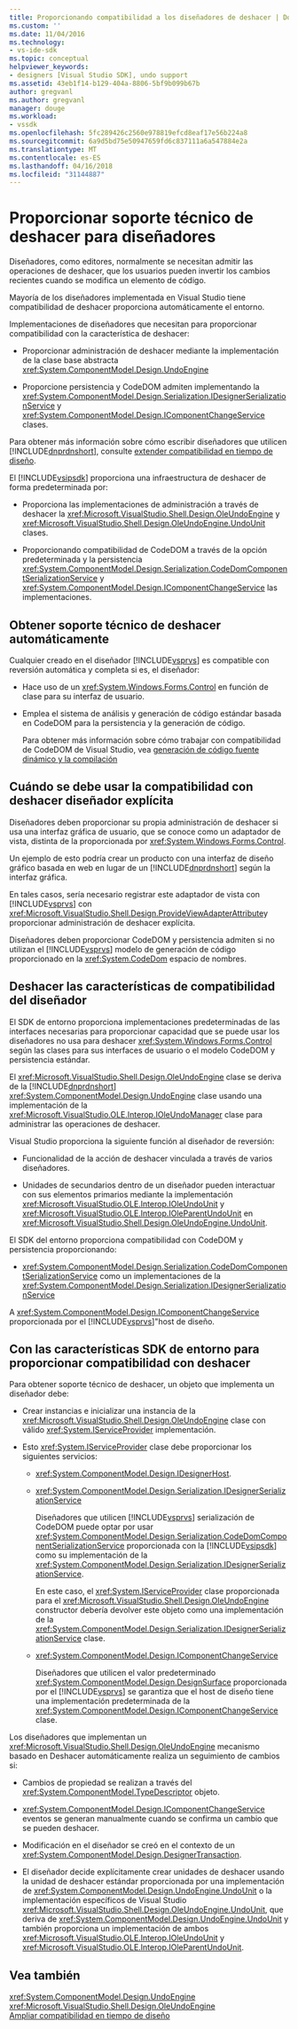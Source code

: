 ```yaml
---
title: Proporcionando compatibilidad a los diseñadores de deshacer | Documentos de Microsoft
ms.custom: ''
ms.date: 11/04/2016
ms.technology:
- vs-ide-sdk
ms.topic: conceptual
helpviewer_keywords:
- designers [Visual Studio SDK], undo support
ms.assetid: 43eb1f14-b129-404a-8806-5bf9b099b67b
author: gregvanl
ms.author: gregvanl
manager: douge
ms.workload:
- vssdk
ms.openlocfilehash: 5fc289426c2560e978819efcd8eaf17e56b224a8
ms.sourcegitcommit: 6a9d5bd75e50947659fd6c837111a6a547884e2a
ms.translationtype: MT
ms.contentlocale: es-ES
ms.lasthandoff: 04/16/2018
ms.locfileid: "31144887"
---
```

# <a name="supplying-undo-support-to-designers"></a>Proporcionar soporte técnico de deshacer para diseñadores
Diseñadores, como editores, normalmente se necesitan admitir las operaciones de deshacer, que los usuarios pueden invertir los cambios recientes cuando se modifica un elemento de código.  
  
 Mayoría de los diseñadores implementada en Visual Studio tiene compatibilidad de deshacer proporciona automáticamente el entorno.  
  
 Implementaciones de diseñadores que necesitan para proporcionar compatibilidad con la característica de deshacer:  
  
-   Proporcionar administración de deshacer mediante la implementación de la clase base abstracta <xref:System.ComponentModel.Design.UndoEngine>  
  
-   Proporcione persistencia y CodeDOM admiten implementando la <xref:System.ComponentModel.Design.Serialization.IDesignerSerializationService> y <xref:System.ComponentModel.Design.IComponentChangeService> clases.  
  
 Para obtener más información sobre cómo escribir diseñadores que utilicen [!INCLUDE[dnprdnshort](../code-quality/includes/dnprdnshort_md.md)], consulte [extender compatibilidad en tiempo de diseño](http://msdn.microsoft.com/Library/d6ac8a6a-42fd-4bc8-bf33-b212811297e2).  
  
 El [!INCLUDE[vsipsdk](../extensibility/includes/vsipsdk_md.md)] proporciona una infraestructura de deshacer de forma predeterminada por:  
  
-   Proporciona las implementaciones de administración a través de deshacer la <xref:Microsoft.VisualStudio.Shell.Design.OleUndoEngine> y <xref:Microsoft.VisualStudio.Shell.Design.OleUndoEngine.UndoUnit> clases.  
  
-   Proporcionando compatibilidad de CodeDOM a través de la opción predeterminada y la persistencia <xref:System.ComponentModel.Design.Serialization.CodeDomComponentSerializationService> y <xref:System.ComponentModel.Design.IComponentChangeService> las implementaciones.  
  
## <a name="obtaining-undo-support-automatically"></a>Obtener soporte técnico de deshacer automáticamente  
 Cualquier creado en el diseñador [!INCLUDE[vsprvs](../code-quality/includes/vsprvs_md.md)] es compatible con reversión automática y completa si es, el diseñador:  
  
-   Hace uso de un <xref:System.Windows.Forms.Control> en función de clase para su interfaz de usuario.  
  
-   Emplea el sistema de análisis y generación de código estándar basada en CodeDOM para la persistencia y la generación de código.  
  
     Para obtener más información sobre cómo trabajar con compatibilidad de CodeDOM de Visual Studio, vea [generación de código fuente dinámico y la compilación](/dotnet/framework/reflection-and-codedom/dynamic-source-code-generation-and-compilation)  
  
## <a name="when-to-use-explicit-designer-undo-support"></a>Cuándo se debe usar la compatibilidad con deshacer diseñador explícita  
 Diseñadores deben proporcionar su propia administración de deshacer si usa una interfaz gráfica de usuario, que se conoce como un adaptador de vista, distinta de la proporcionada por <xref:System.Windows.Forms.Control>.  
  
 Un ejemplo de esto podría crear un producto con una interfaz de diseño gráfico basada en web en lugar de un [!INCLUDE[dnprdnshort](../code-quality/includes/dnprdnshort_md.md)] según la interfaz gráfica.  
  
 En tales casos, sería necesario registrar este adaptador de vista con [!INCLUDE[vsprvs](../code-quality/includes/vsprvs_md.md)] con <xref:Microsoft.VisualStudio.Shell.Design.ProvideViewAdapterAttribute>y proporcionar administración de deshacer explícita.  
  
 Diseñadores deben proporcionar CodeDOM y persistencia admiten si no utilizan el [!INCLUDE[vsprvs](../code-quality/includes/vsprvs_md.md)] modelo de generación de código proporcionado en la <xref:System.CodeDom> espacio de nombres.  
  
## <a name="undo-support-features-of-the-designer"></a>Deshacer las características de compatibilidad del diseñador  
 El SDK de entorno proporciona implementaciones predeterminadas de las interfaces necesarias para proporcionar capacidad que se puede usar los diseñadores no usa para deshacer <xref:System.Windows.Forms.Control> según las clases para sus interfaces de usuario o el modelo CodeDOM y persistencia estándar.  
  
 El <xref:Microsoft.VisualStudio.Shell.Design.OleUndoEngine> clase se deriva de la [!INCLUDE[dnprdnshort](../code-quality/includes/dnprdnshort_md.md)] <xref:System.ComponentModel.Design.UndoEngine> clase usando una implementación de la <xref:Microsoft.VisualStudio.OLE.Interop.IOleUndoManager> clase para administrar las operaciones de deshacer.  
  
 Visual Studio proporciona la siguiente función al diseñador de reversión:  
  
-   Funcionalidad de la acción de deshacer vinculada a través de varios diseñadores.  
  
-   Unidades de secundarios dentro de un diseñador pueden interactuar con sus elementos primarios mediante la implementación <xref:Microsoft.VisualStudio.OLE.Interop.IOleUndoUnit> y <xref:Microsoft.VisualStudio.OLE.Interop.IOleParentUndoUnit> en <xref:Microsoft.VisualStudio.Shell.Design.OleUndoEngine.UndoUnit>.  
  
 El SDK del entorno proporciona compatibilidad con CodeDOM y persistencia proporcionando:  
  
-   <xref:System.ComponentModel.Design.Serialization.CodeDomComponentSerializationService> como un implementaciones de la <xref:System.ComponentModel.Design.Serialization.IDesignerSerializationService>  
  
 A <xref:System.ComponentModel.Design.IComponentChangeService> proporcionada por el [!INCLUDE[vsprvs](../code-quality/includes/vsprvs_md.md)]"host de diseño.  
  
## <a name="using-the-environment-sdk-features-to-supply-undo-support"></a>Con las características SDK de entorno para proporcionar compatibilidad con deshacer  
 Para obtener soporte técnico de deshacer, un objeto que implementa un diseñador debe:  
  
-   Crear instancias e inicializar una instancia de la <xref:Microsoft.VisualStudio.Shell.Design.OleUndoEngine> clase con válido <xref:System.IServiceProvider> implementación.  
  
-   Esto <xref:System.IServiceProvider> clase debe proporcionar los siguientes servicios:  
  
    -   <xref:System.ComponentModel.Design.IDesignerHost>.  
  
    -   <xref:System.ComponentModel.Design.Serialization.IDesignerSerializationService>  
  
         Diseñadores que utilicen [!INCLUDE[vsprvs](../code-quality/includes/vsprvs_md.md)] serialización de CodeDOM puede optar por usar <xref:System.ComponentModel.Design.Serialization.CodeDomComponentSerializationService> proporcionada con la [!INCLUDE[vsipsdk](../extensibility/includes/vsipsdk_md.md)] como su implementación de la <xref:System.ComponentModel.Design.Serialization.IDesignerSerializationService>.  
  
         En este caso, el <xref:System.IServiceProvider> clase proporcionada para el <xref:Microsoft.VisualStudio.Shell.Design.OleUndoEngine> constructor debería devolver este objeto como una implementación de la <xref:System.ComponentModel.Design.Serialization.IDesignerSerializationService> clase.  
  
    -   <xref:System.ComponentModel.Design.IComponentChangeService>  
  
         Diseñadores que utilicen el valor predeterminado <xref:System.ComponentModel.Design.DesignSurface> proporcionada por el [!INCLUDE[vsprvs](../code-quality/includes/vsprvs_md.md)] se garantiza que el host de diseño tiene una implementación predeterminada de la <xref:System.ComponentModel.Design.IComponentChangeService> clase.  
  
 Los diseñadores que implementan un <xref:Microsoft.VisualStudio.Shell.Design.OleUndoEngine> mecanismo basado en Deshacer automáticamente realiza un seguimiento de cambios si:  
  
-   Cambios de propiedad se realizan a través del <xref:System.ComponentModel.TypeDescriptor> objeto.  
  
-   <xref:System.ComponentModel.Design.IComponentChangeService> eventos se generan manualmente cuando se confirma un cambio que se pueden deshacer.  
  
-   Modificación en el diseñador se creó en el contexto de un <xref:System.ComponentModel.Design.DesignerTransaction>.  
  
-   El diseñador decide explícitamente crear unidades de deshacer usando la unidad de deshacer estándar proporcionada por una implementación de <xref:System.ComponentModel.Design.UndoEngine.UndoUnit> o la implementación específicos de Visual Studio <xref:Microsoft.VisualStudio.Shell.Design.OleUndoEngine.UndoUnit>, que deriva de <xref:System.ComponentModel.Design.UndoEngine.UndoUnit> y también proporciona un implementación de ambos <xref:Microsoft.VisualStudio.OLE.Interop.IOleUndoUnit> y <xref:Microsoft.VisualStudio.OLE.Interop.IOleParentUndoUnit>.  
  
## <a name="see-also"></a>Vea también  
 <xref:System.ComponentModel.Design.UndoEngine>   
 <xref:Microsoft.VisualStudio.Shell.Design.OleUndoEngine>   
 [Ampliar compatibilidad en tiempo de diseño](http://msdn.microsoft.com/Library/d6ac8a6a-42fd-4bc8-bf33-b212811297e2)
